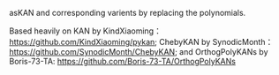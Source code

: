 asKAN and corresponding varients by replacing the polynomials.

Based heavily on KAN by KindXiaoming：https://github.com/KindXiaoming/pykan; ChebyKAN by SynodicMonth：https://github.com/SynodicMonth/ChebyKAN; and OrthogPolyKANs by Boris-73-TA: https://github.com/Boris-73-TA/OrthogPolyKANs


